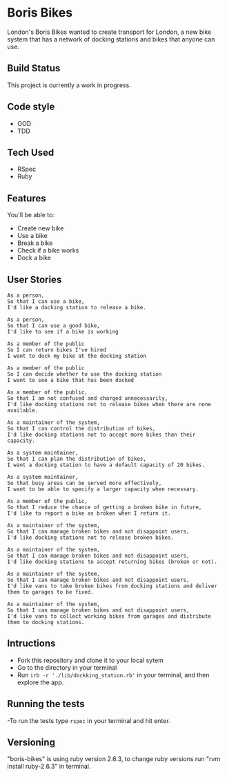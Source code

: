 # Boris Bikes
London's Boris Bikes wanted to create transport for London, a new bike system that has a network of docking stations and bikes that anyone can use.

## Build Status

This project is currently a work in progress.

## Code style

- OOD
- TDD

## Tech Used

- RSpec
- Ruby

## Features

You'll be able to:

- Create new bike
- Use a bike
- Break a bike
- Check if a bike works
- Dock a bike

## User Stories
```
As a person,
So that I can use a bike,
I'd like a docking station to release a bike.

As a person,
So that I can use a good bike,
I'd like to see if a bike is working

As a member of the public
So I can return bikes I've hired
I want to dock my bike at the docking station

As a member of the public
So I can decide whether to use the docking station
I want to see a bike that has been docked

As a member of the public,
So that I am not confused and charged unnecessarily,
I'd like docking stations not to release bikes when there are none available.

As a maintainer of the system,
So that I can control the distribution of bikes,
I'd like docking stations not to accept more bikes than their capacity.

As a system maintainer,
So that I can plan the distribution of bikes,
I want a docking station to have a default capacity of 20 bikes.

As a system maintainer,
So that busy areas can be served more effectively,
I want to be able to specify a larger capacity when necessary.

As a member of the public,
So that I reduce the chance of getting a broken bike in future,
I'd like to report a bike as broken when I return it.

As a maintainer of the system,
So that I can manage broken bikes and not disappoint users,
I'd like docking stations not to release broken bikes.

As a maintainer of the system,
So that I can manage broken bikes and not disappoint users,
I'd like docking stations to accept returning bikes (broken or not).

As a maintainer of the system,
So that I can manage broken bikes and not disappoint users,
I'd like vans to take broken bikes from docking stations and deliver them to garages to be fixed.

As a maintainer of the system,
So that I can manage broken bikes and not disappoint users,
I'd like vans to collect working bikes from garages and distribute them to docking stations.
```

## Intructions

- Fork this repository and clone it to your local sytem
- Go to the directory in your terminal
- Run `irb -r './lib/dockking_station.rb'` in your terminal, and then explore the app.

## Running the tests

-To run the tests type `rspec` in your terminal and hit enter.

## Versioning

"boris-bikes" is using ruby version 2.6.3, to change ruby versions run "rvm install ruby-2.6.3" in terminal.

